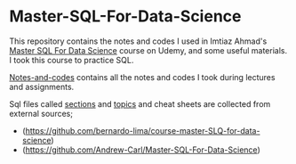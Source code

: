 # Master-SQL-For-Data-Science

This repository contains the notes and codes I used in Imtiaz Ahmad's [Master SQL For Data Science](https://www.udemy.com/course/master-sql-for-data-science/) course on Udemy, and some useful materials.
I took this course to practice SQL.

[Notes-and-codes](https://github.com/berkaytac/Master_SQL_For_Data_Science/blob/main/Notes-and-Codes.pdf) contains all the notes and codes I took during lectures and assignments.

Sql files called [sections](https://github.com/berkaytac/Master_SQL_For_Data_Science/tree/main/SQL-files-by-sections) and [topics](https://github.com/berkaytac/Master_SQL_For_Data_Science/tree/main/SQL-files-by-topics) and cheat sheets are collected from external sources;
- (https://github.com/bernardo-lima/course-master-SLQ-for-data-science)
- (https://github.com/Andrew-Carl/Master-SQL-For-Data-Science)
